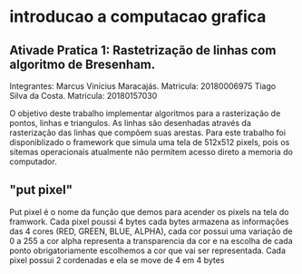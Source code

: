 # introducao a computacao grafica

## Ativade Pratica 1: Rastetrização de linhas com algoritmo de Bresenham.

Integrantes: Marcus Vinícius Maracajás. Matricula: 20180006975
             Tiago Silva da Costa.      Matricula: 20180157030
             
          
O objetivo deste trabalho implementar algoritmos para a rasterização de pontos, linhas e triangulos. As linhas são desenhadas através da rasterização das linhas que compõem suas arestas.
Para este trabalho foi disponiblizado o framework que simula uma tela de 512x512 pixels, pois os sitemas operacionais atualmente não permitem acesso direto a memoria do computador.

## "put pixel"
Put pixel é o nome da função que demos para acender os pixels na tela do framwork. Cada pixel poussi 4 bytes cada bytes armazena as informações das 4 cores (RED, GREEN, BLUE, ALPHA), cada cor possui uma variação de 0 a 255 a cor alpha representa a transparencia da cor e na escolha de cada ponto obrigatoriamente escolhemos a cor que vai ser representada. Cada pixel possui 2 cordenadas e ela se move de 4 em 4 bytes 
